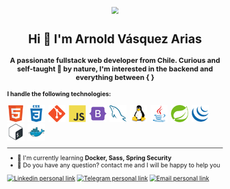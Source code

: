 <div align="center">
    <img src="https://media.giphy.com/media/WFZvB7VIXBgiz3oDXE/giphy.gif" width="200" />
    <h1 align="center">Hi 👋 I'm Arnold Vásquez Arias</h1>
    <h3 align="center">A passionate fullstack web developer from Chile.
        Curious and self-taught 👀 by nature, I'm interested in the backend and everything between { }
    </h3>
    <h4 align="left">I handle the following technologies:</h4>
</div>

<div align="left">
    <div>
        <img src="https://github.com/devicons/devicon/blob/master/icons/html5/html5-original.svg" title="HTML5"
            alt="HTML" width="40" height="40" />&nbsp;
        <img src="https://github.com/devicons/devicon/blob/master/icons/css3/css3-plain-wordmark.svg" title="CSS3"
            alt="CSS" width="40" height="40" />&nbsp;
        <img src="https://github.com/devicons/devicon/blob/master/icons/git/git-original.svg" title="Git"
        alt="Git" width="40" height="40" />&nbsp;
        <img src="https://github.com/devicons/devicon/blob/master/icons/javascript/javascript-original.svg"
            title="JavaScript" alt="JavaScript" width="40" height="40" />&nbsp;
        <img src="https://github.com/devicons/devicon/blob/master/icons/bootstrap/bootstrap-plain.svg" title="Bootstrap"
            alt="Bootstrap" width="40" height="40" />&nbsp;
        <img src="https://github.com/devicons/devicon/blob/master/icons/mysql/mysql-original.svg" title="MySQL"
            alt="MySQL" width="40" height="40" />&nbsp;
        <img src="https://github.com/devicons/devicon/blob/master/icons/linux/linux-original.svg" title="Linux"
            alt="Linux" width="40" height="40" />&nbsp;
        <img src="https://github.com/devicons/devicon/blob/master/icons/java/java-original.svg" title="Java" alt="Java"
            width="40" height="40" />&nbsp;
        <img src="https://github.com/devicons/devicon/blob/master/icons/spring/spring-original.svg" title="Spring"
            alt="Spring" width="40" height="40" />&nbsp;
        <img src="https://github.com/devicons/devicon/blob/master/icons/jquery/jquery-original.svg" title="JQuery"
            alt="JQuery" width="40" height="40" />&nbsp;
        <img src="https://github.com/devicons/devicon/blob/master/icons/bash/bash-original.svg" title="Bash"
            alt="Bash" width="40" height="40"/>&nbsp;
        <img src="https://github.com/devicons/devicon/blob/master/icons/docker/docker-original.svg" title="Docker"
            alt="Docker" width="40" height="40" />&nbsp;
    </div>
</div>

* * *

+ 🌱 I'm currently learning **Docker, Sass, Spring Security**
+ 💬 Do you have any question? contact me and I will be happy to help you

<div align="left">
    <a href="https://www.linkedin.com/in/arnoldvasquez"><img alt="Linkedin personal link" title="Contact me on"
            src="https://img.shields.io/badge/-LinkedIn-183873?style=for-the-badge&logo=linkedin&logoColor=white" /></a>
    <a href="https://t.me/arnoldev"><img alt="Telegram personal link" title="Contact me on"
            src="https://img.shields.io/badge/-Telegram-141e30?style=for-the-badge&logo=telegram&logoColor=white" /></a>
    <a href="mailto:arnoldev@disroot.org"><img alt="Email personal link" title="Contact me on"
            src="https://img.shields.io/badge/-Email-5e1106?style=for-the-badge&logo=disroot&logoColor=white" /></a>
</div>

<!--
  Here are some ideas to get you started:
  
  - 🔭 I’m currently working on ...
  - 👯 I’m looking to collaborate on ...
  - 🤔 I’m looking for help with ...
  - 📫 How to reach me: ...
  - 😄 Pronouns: ...
  - ⚡ Fun fact: ...
  -->
